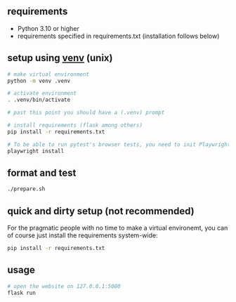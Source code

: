 ## requirements
* Python 3.10 or higher 
* requirements specified in requirements.txt (installation follows below)

## setup using [venv](https://docs.python.org/3/library/venv.html) (unix)
```sh
# make virtual environment
python -m venv .venv

# activate environment
. .venv/bin/activate

# past this point you should have a (.venv) prompt

# install requirements (flask among others)
pip install -r requirements.txt

# To be able to run pytest's browser tests, you need to init Playwright
playwright install
```

## format and test
```sh
./prepare.sh
```

## quick and dirty setup (not recommended)
For the pragmatic people with no time to make a virtual environemt, you can of course just install the requirements system-wide:
```sh
pip install -r requirements.txt
```

## usage
```sh
# open the website on 127.0.0.1:5000
flask run
```

